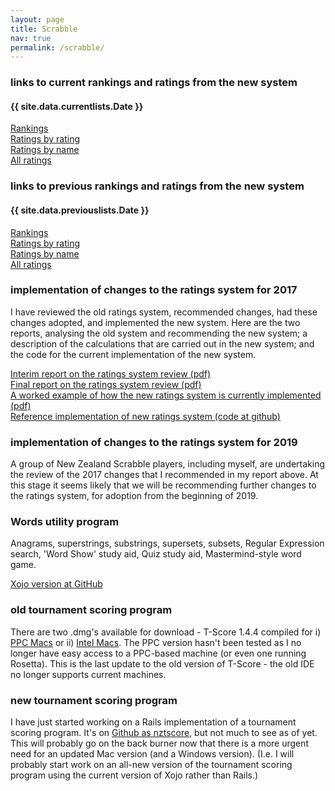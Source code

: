 ```yaml
---
layout: page
title: Scrabble
nav: true
permalink: /scrabble/
---
```


### links to current rankings and ratings from the new system

#### {{ site.data.currentlists.Date }}
[Rankings](/scrabble/rankings/)<br>
[Ratings by rating](/scrabble/ratingsbyrating/)<br>
[Ratings by name](/scrabble/ratingsbyname/)<br>
[All ratings](/scrabble/allratings/)<br>

### links to previous rankings and ratings from the new system

#### {{ site.data.previouslists.Date }}
[Rankings](/scrabble/oldrankings/)<br>
[Ratings by rating](/scrabble/oldratingsbyrating/)<br>
[Ratings by name](/scrabble/oldratingsbyname/)<br>
[All ratings](/scrabble/oldallratings/)<br>

### implementation of changes to the ratings system for 2017

I have reviewed the old ratings system, recommended changes, had these changes adopted, and implemented the new system. Here are the two reports, analysing the old system and recommending the new system; a description of the calculations that are carried out in the new system; and the code for the current implementation of the new system.

[Interim report on the ratings system review (pdf)](/assets/pdf/interimreport_june2.pdf)<br>
[Final report on the ratings system review (pdf)](/assets/pdf/finalreport.pdf)<br>
[A worked example of how the new ratings system is currently implemented (pdf)](/assets/pdf/workedexample.pdf)<br>
[Reference implementation of new ratings system (code at github)](https://github.com/stevenb-nz/nzasp-ratings)

### implementation of changes to the ratings system for 2019

A group of New Zealand Scrabble players, including myself, are undertaking the review of the 2017 changes that I recommended in my report above. At this stage it seems likely that we will be recommending further changes to the ratings system, for adoption from the beginning of 2019.

### Words utility program

Anagrams, superstrings, substrings, supersets, subsets, Regular Expression search, 'Word Show' study aid, Quiz study aid, Mastermind-style word game.

[Xojo version at GitHub](https://github.com/stevenb-nz/Words)

### old tournament scoring program

There are two .dmg's available for download - T-Score 1.4.4 compiled for i) [PPC Macs](/assets/dmg/T-Score1.4.4(PPC).dmg) or ii) [Intel Macs](/assets/dmg/T-Score1.4.4(Intel).dmg). The PPC version hasn't been tested as I no longer have easy access to a PPC-based machine (or even one running Rosetta).
This is the last update to the old version of T-Score - the old IDE no longer supports current machines.

### new tournament scoring program

I have just started working on a Rails implementation of a tournament scoring program. It's on [Github as nztscore](https://github.com/stevenb-nz/nztscore), but not much to see as of yet. This will probably go on the back burner now that there is a more urgent need for an updated Mac version (and a Windows version). (I.e. I will probably start work on an all-new version of the tournament scoring program using the current version of Xojo rather than Rails.)

